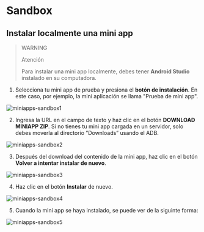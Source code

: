 # Sandbox

## Instalar localmente una mini app

> WARNING
>
> Atención
>
> Para instalar una mini app localmente, debes tener **Android Studio** instalado en su computadora.

1. Selecciona tu mini app de prueba y presiona el **botón de instalación**. En este caso, por ejemplo, la mini aplicación se llama "Prueba de mini app".

![miniapps-sandbox1](mini-apps/miniapps-sandbox1-es.png)

2. Ingresa la URL en el campo de texto y haz clic en el botón **DOWNLOAD MINIAPP ZIP**. Si no tienes tu mini app cargada en un servidor, solo debes moverla al directorio ”Downloads” usando el ADB.

![miniapps-sandbox2](mini-apps/miniapps-sandbox2-es.png)

3. Después del download del contenido de la mini app, haz clic en el botón **Volver a intentar instalar de nuevo**.

![miniapps-sandbox3](mini-apps/miniapps-sandbox3-es.png)

4. Haz clic en el botón **Instalar** de nuevo.

![miniapps-sandbox4](mini-apps/miniapps-sandbox4-es.png)

5. Cuando la mini app se haya instalado, se puede ver de la siguinte forma:

![miniapps-sandbox5](mini-apps/miniapps-sandbox5-es.png)